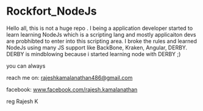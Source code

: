 Rockfort_NodeJs
===============

Hello all, this is not a huge repo . I being a application developer started to learn learning NodeJs which is a scripting lang and mostly 
applicaiton devs are probhibted to enter into this scripting area. I broke the rules and learned NodeJs using many JS support like BackBone, Kraken, Angular, DERBY. DERBY is mindblowing because i started learning node with DERBY ;)

you can always 

reach me on: rajeshkamalanathan486@gmail.com 

facebook: www.facebook.com/rajesh.kamalanathan

reg
Rajesh K

